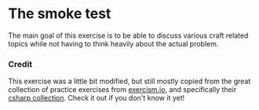 # The smoke test
The main goal of this exercise is to be able to discuss various craft related topics while not having to think heavily about the actual problem.

### Credit
This exercise was a little bit modified, but still mostly copied from the great collection of practice exercises from [exercism.io](https://exercism.org/), and specifically their [csharp collection](https://github.com/exercism/csharp). Check it out if you don't know it yet!
